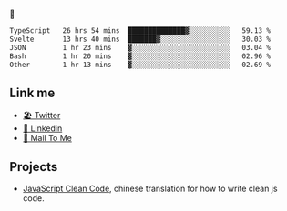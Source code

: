 🤔


<!--START_SECTION:waka-->

```txt
TypeScript   26 hrs 54 mins  ██████████████▓░░░░░░░░░░   59.13 %
Svelte       13 hrs 40 mins  ███████▓░░░░░░░░░░░░░░░░░   30.03 %
JSON         1 hr 23 mins    ▓░░░░░░░░░░░░░░░░░░░░░░░░   03.04 %
Bash         1 hr 20 mins    ▓░░░░░░░░░░░░░░░░░░░░░░░░   02.96 %
Other        1 hr 13 mins    ▓░░░░░░░░░░░░░░░░░░░░░░░░   02.69 %
```

<!--END_SECTION:waka-->

## Link me

- [🏖️ Twitter](https://twitter.com/yuetong3yu)
- [🧳 Linkedin](https://www.linkedin.com/in/yuetong3yu)
- [📧 Mail To Me](mailto:yuetong3yu@gmail.com)


## Projects 

- [JavaScript Clean Code](https://js-clean-code-cn.vercel.app/), chinese translation for how to write clean js code.
